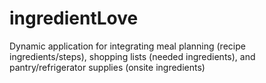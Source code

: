 # ingredientLove
Dynamic application for integrating meal planning (recipe ingredients/steps), shopping lists (needed ingredients), and pantry/refrigerator supplies (onsite ingredients)
